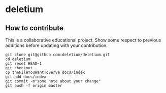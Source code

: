 # deletium

## How to contribute

This is a collaborative educational project. Show some respect to
previous additions before updating with your contribution.

```
git clone git@github.com:deletium/deletium.git
cd deletium
git reset HEAD~1
git checkout .
cp theFileYouWantToServe docs/index
git add docs/index
git commit -m"some note about your change"
git push -f origin master
```
